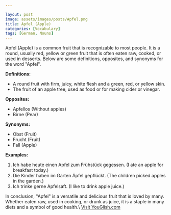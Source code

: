 ```yaml
---

layout: post
image: assets/images/posts/Apfel.png
title: Apfel (Apple)
categories: [Vocabulary]
tags: [German, Nouns]
---
```

 
Apfel (Apple) is a common fruit that is recognizable to most people. It is a round, usually red, yellow or green fruit that is often eaten raw, cooked, or used in desserts. Below are some definitions, opposites, and synonyms for the word "Apfel".

**Definitions:** 
* A round fruit with firm, juicy, white flesh and a green, red, or yellow skin.
* The fruit of an apple tree, used as food or for making cider or vinegar.

**Opposites:**
* Apfellos (Without apples)
* Birne (Pear)

**Synonyms:**
* Obst (Fruit)
* Frucht (Fruit)
* Fall (Apple)

**Examples:**

1. Ich habe heute einen Apfel zum Frühstück gegessen. (I ate an apple for breakfast today.)
2. Die Kinder haben im Garten Äpfel gepflückt. (The children picked apples in the garden.)
3. Ich trinke gerne Apfelsaft. (I like to drink apple juice.)

In conclusion, "Apfel" is a versatile and delicious fruit that is loved by many. Whether eaten raw, used in cooking, or drunk as juice, it is a staple in many diets and a symbol of good health.\ <a id="yg-widget-0" class="youglish-widget" data-query="Apfel" data-lang="german" data-components="8412" data-auto-start="0" data-bkg-color="theme_light" data-title="How%20to%20pronounce%20Apfel%20in%20German"  rel="nofollow" href="https://youglish.com">Visit YouGlish.com</a><script async src="https://youglish.com/public/emb/widget.js" charset="utf-8"></script>